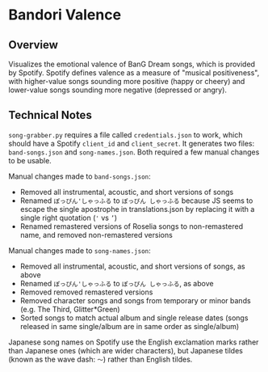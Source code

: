 # Bandori Valence

## Overview

Visualizes the emotional valence of BanG Dream songs, which is provided by Spotify. Spotify defines valence as a measure of "musical positiveness", with higher-value songs sounding more positive (happy or cheery) and lower-value songs sounding more negative (depressed or angry).

## Technical Notes

`song-grabber.py` requires a file called `credentials.json` to work, which should have a Spotify `client_id` and `client_secret`. It generates two files: `band-songs.json` and `song-names.json`. Both required a few manual changes to be usable.

Manual changes made to `band-songs.json`:
- Removed all instrumental, acoustic, and short versions of songs
- Renamed `ぽっぴん'しゃっふる` to `ぽっぴん しゃっふる` because JS seems to escape the single apostrophe in translations.json by replacing it with a single right quotation (`'` vs `’`)
- Renamed remastered versions of Roselia songs to non-remastered name, and removed non-remastered versions

Manual changes made to `song-names.json`:
- Removed all instrumental, acoustic, and short versions of songs, as above
- Renamed `ぽっぴん'しゃっふる` to `ぽっぴん しゃっふる`, as above
- Removed removed remastered versions
- Removed character songs and songs from temporary or minor bands (e.g. The Third, Glitter*Green) 
- Sorted songs to match actual album and single release dates (songs released in same single/album are in same order as single/album)

Japanese song names on Spotify use the English exclamation marks rather than Japanese ones (which are wider characters), but Japanese tildes (known as the wave dash: `〜`) rather than English tildes.